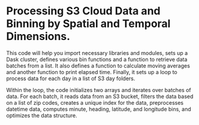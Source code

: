 # Processing S3 Cloud Data and Binning by Spatial and Temporal Dimensions.

This code will help you import necessary libraries and modules, sets up a Dask cluster, defines various bin functions and a function to retrieve data batches from a list. It also defines a function to calculate moving averages and another function to print elapsed time. Finally, it sets up a loop to process data for each day in a list of S3 day folders.

Within the loop, the code initializes two arrays and iterates over batches of data. For each batch, it reads data from an S3 bucket, filters the data based on a list of zip codes, creates a unique index for the data, preprocesses datetime data, computes minute, heading, latitude, and longitude bins, and optimizes the data structure.
